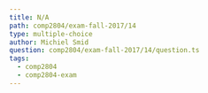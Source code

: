 ```yaml
---
title: N/A
path: comp2804/exam-fall-2017/14
type: multiple-choice
author: Michiel Smid
question: comp2804/exam-fall-2017/14/question.ts
tags:
  - comp2804
  - comp2804-exam
---
```

